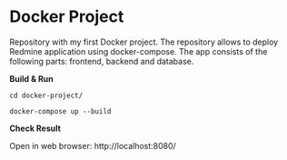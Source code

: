 # Docker Project
Repository with my first Docker project. The repository allows to deploy Redmine application using docker-compose. The app consists of the following parts: frontend, backend and database.

**Build & Run**
```
cd docker-project/
```
```
docker-compose up --build
```

**Check Result**

Open in web browser: http://localhost:8080/
